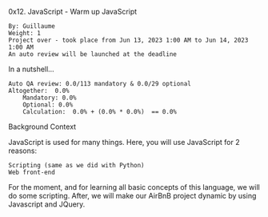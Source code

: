 0x12. JavaScript - Warm up
JavaScript

    By: Guillaume
    Weight: 1
    Project over - took place from Jun 13, 2023 1:00 AM to Jun 14, 2023 1:00 AM
    An auto review will be launched at the deadline

In a nutshell…

    Auto QA review: 0.0/113 mandatory & 0.0/29 optional
    Altogether:  0.0%
        Mandatory: 0.0%
        Optional: 0.0%
        Calculation:  0.0% + (0.0% * 0.0%)  == 0.0%

Background Context

JavaScript is used for many things. Here, you will use JavaScript for 2 reasons:

    Scripting (same as we did with Python)
    Web front-end

For the moment, and for learning all basic concepts of this language, we will do some scripting. After, we will make our AirBnB project dynamic by using Javascript and JQuery.
